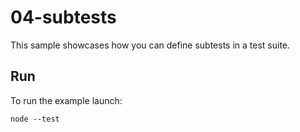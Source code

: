 # 04-subtests

This sample showcases how you can define subtests in a test suite.

## Run

To run the example launch:

```
node --test
```
